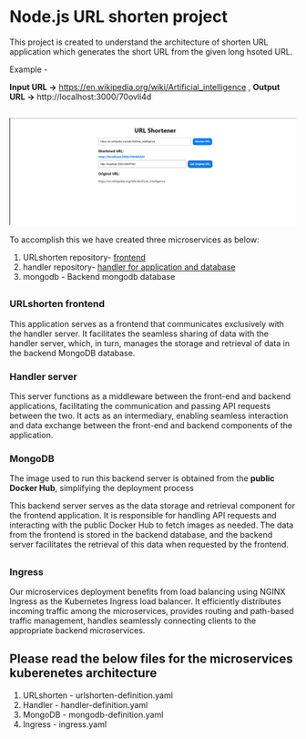 # Node.js URL shorten project

This project is created to understand the architecture of shorten URL application which generates the short URL from the given long hsoted URL.

Example -

**Input URL ->** https://en.wikipedia.org/wiki/Artificial_intelligence , 
**Output URL ->** http://localhost:3000/70ovli4d


##

![architecture image.png](https://github.com/shubhamdevops2/kube-bookmyshow/blob/main/architecture%20image.png)

To accomplish this we have created three microservices as below:

1) URLshorten repository- [frontend](https://github.com/shubhamdevops2/bookmyshow_urlshorten)
2) handler repository- [handler for application and database](https://github.com/shubhamdevops2/bookmyshow_handler)
3) mongodb - Backend mongodb database

##

### URLshorten frontend 

This application serves as a frontend that communicates exclusively with the handler server. It facilitates the seamless sharing of data with the handler server, which, in turn, manages the storage and retrieval of data in the backend MongoDB database.

### Handler server

This server functions as a middleware between the front-end and backend applications, facilitating the communication and passing API requests between the two. It acts as an intermediary, enabling seamless interaction and data exchange between the front-end and backend components of the application.

### MongoDB 

The image used to run this backend server is obtained from the **public Docker Hub**, simplifying the deployment process

This backend server serves as the data storage and retrieval component for the frontend application. It is responsible for handling API requests and interacting with the public Docker Hub to fetch images as needed. The data from the frontend is stored in the backend database, and the backend server facilitates the retrieval of this data when requested by the frontend.

##

### Ingress

Our microservices deployment benefits from load balancing using NGINX Ingress as the Kubernetes Ingress load balancer. It efficiently distributes incoming traffic among the microservices, provides routing and path-based traffic management, handles seamlessly connecting clients to the appropriate backend microservices.

## Please read the below files for the microservices kuberenetes architecture

1) URLshorten - urlshorten-definition.yaml
1) Handler - handler-definition.yaml
1) MongoDB - mongodb-definition.yaml
4) Ingress - ingress.yaml
